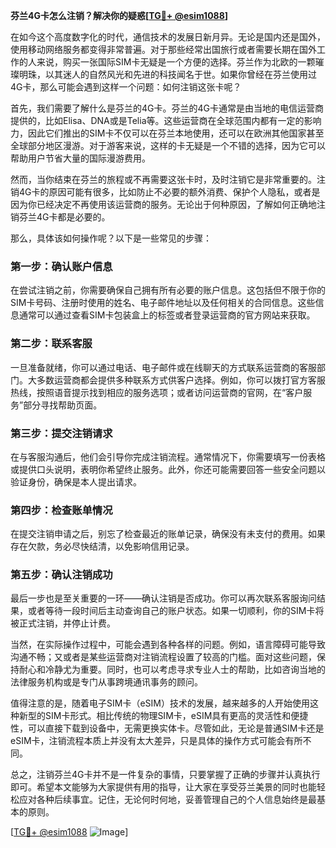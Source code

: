 **芬兰4G卡怎么注销？解决你的疑惑[[TG💪+ @esim1088](https://t.me/s/esim1088)]**

在如今这个高度数字化的时代，通信技术的发展日新月异。无论是国内还是国外，使用移动网络服务都变得非常普遍。对于那些经常出国旅行或者需要长期在国外工作的人来说，购买一张国际SIM卡无疑是一个方便的选择。芬兰作为北欧的一颗璀璨明珠，以其迷人的自然风光和先进的科技闻名于世。如果你曾经在芬兰使用过4G卡，那么可能会遇到这样一个问题：如何注销这张卡呢？

首先，我们需要了解什么是芬兰的4G卡。芬兰的4G卡通常是由当地的电信运营商提供的，比如Elisa、DNA或是Telia等。这些运营商在全球范围内都有一定的影响力，因此它们推出的SIM卡不仅可以在芬兰本地使用，还可以在欧洲其他国家甚至全球部分地区漫游。对于游客来说，这样的卡无疑是一个不错的选择，因为它可以帮助用户节省大量的国际漫游费用。

然而，当你结束在芬兰的旅程或不再需要这张卡时，及时注销它是非常重要的。注销4G卡的原因可能有很多，比如防止不必要的额外消费、保护个人隐私，或者是因为你已经决定不再使用该运营商的服务。无论出于何种原因，了解如何正确地注销芬兰4G卡都是必要的。

那么，具体该如何操作呢？以下是一些常见的步骤：

### 第一步：确认账户信息

在尝试注销之前，你需要确保自己拥有所有必要的账户信息。这包括但不限于你的SIM卡号码、注册时使用的姓名、电子邮件地址以及任何相关的合同信息。这些信息通常可以通过查看SIM卡包装盒上的标签或者登录运营商的官方网站来获取。

### 第二步：联系客服

一旦准备就绪，你可以通过电话、电子邮件或在线聊天的方式联系运营商的客服部门。大多数运营商都会提供多种联系方式供客户选择。例如，你可以拨打官方客服热线，按照语音提示找到相应的服务选项；或者访问运营商的官网，在“客户服务”部分寻找帮助页面。

### 第三步：提交注销请求

在与客服沟通后，他们会引导你完成注销流程。通常情况下，你需要填写一份表格或提供口头说明，表明你希望终止服务。此外，你还可能需要回答一些安全问题以验证身份，确保是本人提出请求。

### 第四步：检查账单情况

在提交注销申请之后，别忘了检查最近的账单记录，确保没有未支付的费用。如果存在欠款，务必尽快结清，以免影响信用记录。

### 第五步：确认注销成功

最后一步也是至关重要的一环——确认注销是否成功。你可以再次联系客服询问结果，或者等待一段时间后主动查询自己的账户状态。如果一切顺利，你的SIM卡将被正式注销，并停止计费。

当然，在实际操作过程中，可能会遇到各种各样的问题。例如，语言障碍可能导致沟通不畅；又或者是某些运营商对注销流程设置了较高的门槛。面对这些问题，保持耐心和冷静尤为重要。同时，也可以考虑寻求专业人士的帮助，比如咨询当地的法律服务机构或是专门从事跨境通讯事务的顾问。

值得注意的是，随着电子SIM卡（eSIM）技术的发展，越来越多的人开始使用这种新型的SIM卡形式。相比传统的物理SIM卡，eSIM具有更高的灵活性和便捷性，可以直接下载到设备中，无需更换实体卡。尽管如此，无论是普通SIM卡还是eSIM卡，注销流程本质上并没有太大差异，只是具体的操作方式可能会有所不同。

总之，注销芬兰4G卡并不是一件复杂的事情，只要掌握了正确的步骤并认真执行即可。希望本文能够为大家提供有用的指导，让大家在享受芬兰美景的同时也能轻松应对各种后续事宜。记住，无论何时何地，妥善管理自己的个人信息始终是最基本的原则。

[[TG💪+ @esim1088](https://t.me/s/esim1088) ![Image](https://i.postimg.cc/4NQfJmqS/Snipaste-2025-05-13-00-14-12.png)]